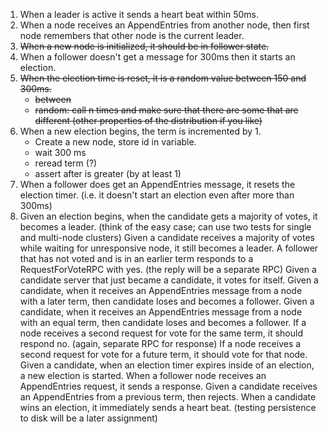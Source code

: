 1) When a leader is active it sends a heart beat within 50ms.
2) When a node receives an AppendEntries from another node, then first node remembers that other node is the current leader.
3) ~~When a new node is initialized, it should be in follower state.~~
4) When a follower doesn't get a message for 300ms then it starts an election.
5) ~~When the election time is reset, it is a random value between 150 and 300ms.~~
    - ~~between~~
    - ~~random: call n times and make sure that there are some that are different (other properties of the distribution if you like)~~
6) When a new election begins, the term is incremented by 1.
    - Create a new node, store id in variable.
    - wait 300 ms
    - reread term (?)
    - assert after is greater (by at least 1)
7) When a follower does get an AppendEntries message, it resets the election timer. (i.e. it doesn't start an election even after more than 300ms)
8) Given an election begins, when the candidate gets a majority of votes, it becomes a leader. (think of the easy case; can use two tests for single and multi-node clusters)
Given a candidate receives a majority of votes while waiting for unresponsive node, it still becomes a leader.
A follower that has not voted and is in an earlier term responds to a RequestForVoteRPC with yes. (the reply will be a separate RPC)
Given a candidate server that just became a candidate, it votes for itself.
Given a candidate, when it receives an AppendEntries message from a node with a later term, then candidate loses and becomes a follower.
Given a candidate, when it receives an AppendEntries message from a node with an equal term, then candidate loses and becomes a follower.
If a node receives a second request for vote for the same term, it should respond no. (again, separate RPC for response)
If a node receives a second request for vote for a future term, it should vote for that node.
Given a candidate, when an election timer expires inside of an election, a new election is started.
When a follower node receives an AppendEntries request, it sends a response.
Given a candidate receives an AppendEntries from a previous term, then rejects.
When a candidate wins an election, it immediately sends a heart beat.
(testing persistence to disk will be a later assignment)